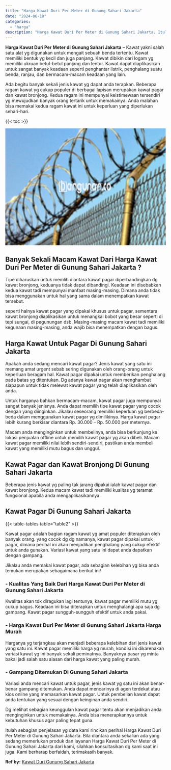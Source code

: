```yaml
---
title: "Harga Kawat Duri Per Meter di Gunung Sahari Jakarta"
date: "2024-06-10"
categories: 
  - "harga"
description: "Harga Kawat Duri Per Meter di Gunung Sahari Jakarta. Itulah sebagian penjelasan yg data kami rincikan perihal Harga Kawat Duri Per Meter di Gunung Sahari Jak..."
---
```


**Harga Kawat Duri Per Meter di Gunung Sahari Jakarta** – Kawat yakni salah satu alat yg digunakan untuk mengait sebuah benda tertentu. Kawat memiliki bentuk yg kecil dan juga panjang. Kawat dibikin dari logam yg memiliki ukruan betul-betul panjang dan lentur. Kawat dapat diaplikasikan untuk sangat banyak keadaan seperti penghantar listrik, penghalang suatu benda, ranjau, dan bermacam-macam keadaan yang lain.

Ada begitu banyak sekali jenis kawat yg dapat anda terapkan. Beberapa ragam kawat yg cukup populer di berbagai lapisan merupakan kawat pagar dan kawat bronjong. Kedua ragam ini mempunyai keistimewaan tersendiri yg mewujudkan banyak orang tertarik untuk memakainya. Anda malahan bisa memakai kedua ragam kawat ini untuk keperluan yang diperlukan sehari-hari.

{{< toc >}}

![Harga Kawat Duri Per Meter di Gunung Sahari Jakarta](/images/jual-kawat-murah09.png)

## Banyak Sekali Macam Kawat Dari Harga Kawat Duri Per Meter di Gunung Sahari Jakarta ?

Tipe diharuskan untuk memlih diantara kawat pagar diperbandingkan dg kawat bronjong, keduanya tidak dapat dibandingi. Keadaan ini disebabkan kedua kawat tadi mempunyai manfaat masing-masing. Dimana anda tidak bisa menggunakan untuk hal yang sama dalam menempatkan kawat tersebut.

seperti halnya kawat pagar yang dipakai khusus untuk pagar, sementara kawat bronjong diaplikasikan untuk menangkal bobot yang besar seperti di tepi sungai, di pegunungan dsb. Masing-masing macam kawat tadi memiliki kegunaan masing-masing, anda wajib bisa menempatkan dengan bagus.

## Harga Kawat Untuk Pagar Di Gunung Sahari Jakarta

Apakah anda sedang mencari kawat pagar? Jenis kawat yang satu ini memang amat urgent sebab sering digunakan oleh orang-orang untuk keperluan beragam hal. Kawat pagar dipakai untuk memberikan penghalang pada batas yg ditentukan. Dg adanya kawat pagar akan menghambat siapapun untuk tidak melewat kawat pagar yang telah diaplikasikan oleh anda.

Untuk harganya bahkan bermacam-macam, kawat pagar juga mempunyai sangat banyak jenisnya. Anda dapat memilih tipe kawat pagar yang cocok dengan yang diinginkan. Jikalau seseorang memiliki keperluan yg berbeda-beda dalam menggunakan kawat pagar yg dimilikinya. Harga kawat pagar lebih kurang berkisar diantara Rp. 30.000 – Rp. 50.000 per meternya.

Macam anda menginginkan untuk membelinya, anda bisa berkunjung ke lokasi penjualan offline untuk memilih kawat pagar yg akan dibeli. Macam kawat pagar memiliki nilai lebih sendiri-sendiri, pastikan anda membeli kawat yang memiliki mutu bagus dan unggul.

## Kawat Pagar dan Kawat Bronjong Di Gunung Sahari Jakarta

Beberapa jenis kawat yg paling tak jarang dipakai ialah kawat pagar dan kawat bronjong. Kedua macam kawat tadi memiliki kualitas yg teramat fungsional apabila anda mengaplikasikannya.

## Kawat Pagar Di Gunung Sahari Jakarta

{{< table-tables table="table2" >}}

Kawat pagar adalah bagian ragam kawat yg amat populer diterapkan oleh banyak orang. yang cocok dg dg namanya, kawat pagar dipakai untuk pagar, dimana perihal ini akan menjadikan penghalang yang cukup efektif untuk anda gunakan. Variasi kawat yang satu ini dapat anda dapatkan dengan gampang.

Jikalau anda memakai kawat pagar, ada sebagian kelebihan yg bisa anda temukan merupakan sebagaimana berikut ini!

### \- Kualitas Yang Baik Dari Harga Kawat Duri Per Meter di Gunung Sahari Jakarta

Kwalitas akan tdk diragukan lagi tentunya, kawat pagar memiliki mutu yg cukup bagus. Keadaan ini bisa diterapkan untuk menghalangi apa saja dg gampang. Kawat pagar sungguh-sungguh efektif untuk anda pakai.

### \- Harga Kawat Duri Per Meter di Gunung Sahari Jakarta Harga Murah

Harganya yg terjangkau akan menjadi beberapa kelebihan dari jenis kawat yang satu ini. Kawat pagar memiliki harga yg murah, kondisi ini dikarenakan variasi kawat yg ini banyak sekali peminatnya. Banyaknya pasar yg minta bakal jadi salah satu alasan dari harga kawat yang paling murah.

### \- Gampang Ditemukan Di Gunung Sahari Jakarta

Variasi anda mencari kawat untuk pagar, jenis kawat yg satu ini akan benar-benar gampang ditemukan. Anda dapat mencarinya di agen terdekat atau kios online yang memasarkan kawat pagar. Untuk pembelian kawat dapat anda tentukan yang sesuai dengan keinginan anda sendiri.

Dg melihat sebagian keunggulan kawat pagar tentu akan menjadikan anda menginginkan untuk memakainya. Anda bisa menerapkannya untuk kebutuhan khusus agar paling tepat guna.

Itulah sebagian penjelasan yg data kami rincikan perihal Harga Kawat Duri Per Meter di Gunung Sahari Jakarta. Bila diantara anda sekalian ada yang sedang memerlukan produk dan layanan Harga Kawat Duri Per Meter di Gunung Sahari Jakarta dari kami, silahkan konsultasikan dg kami saat ini juga. Kami berharap berfaidah, terimakasih banyak.

**Ref by:** [Kawat Duri Gunung Sahari Jakarta](https://id.wikipedia.org/wiki/Kawat)
